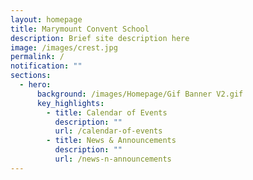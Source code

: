 ```yaml
---
layout: homepage
title: Marymount Convent School
description: Brief site description here
image: /images/crest.jpg
permalink: /
notification: ""
sections:
  - hero:
      background: /images/Homepage/Gif Banner V2.gif
      key_highlights:
        - title: Calendar of Events
          description: ""
          url: /calendar-of-events
        - title: News & Announcements
          description: ""
          url: /news-n-announcements
---
```

